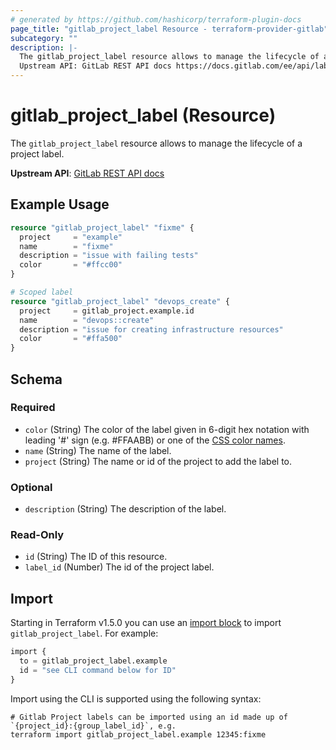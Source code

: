 ```yaml
---
# generated by https://github.com/hashicorp/terraform-plugin-docs
page_title: "gitlab_project_label Resource - terraform-provider-gitlab"
subcategory: ""
description: |-
  The gitlab_project_label resource allows to manage the lifecycle of a project label.
  Upstream API: GitLab REST API docs https://docs.gitlab.com/ee/api/labels.html#project-labels
---
```


# gitlab_project_label (Resource)

The `gitlab_project_label` resource allows to manage the lifecycle of a project label.

**Upstream API**: [GitLab REST API docs](https://docs.gitlab.com/ee/api/labels.html#project-labels)

## Example Usage

```terraform
resource "gitlab_project_label" "fixme" {
  project     = "example"
  name        = "fixme"
  description = "issue with failing tests"
  color       = "#ffcc00"
}

# Scoped label
resource "gitlab_project_label" "devops_create" {
  project     = gitlab_project.example.id
  name        = "devops::create"
  description = "issue for creating infrastructure resources"
  color       = "#ffa500"
}
```

<!-- schema generated by tfplugindocs -->
## Schema

### Required

- `color` (String) The color of the label given in 6-digit hex notation with leading '#' sign (e.g. #FFAABB) or one of the [CSS color names](https://developer.mozilla.org/en-US/docs/Web/CSS/color_value#Color_keywords).
- `name` (String) The name of the label.
- `project` (String) The name or id of the project to add the label to.

### Optional

- `description` (String) The description of the label.

### Read-Only

- `id` (String) The ID of this resource.
- `label_id` (Number) The id of the project label.

## Import

Starting in Terraform v1.5.0 you can use an [import block](https://developer.hashicorp.com/terraform/language/import) to import `gitlab_project_label`. For example:
```terraform
import {
  to = gitlab_project_label.example
  id = "see CLI command below for ID"
}
```

Import using the CLI is supported using the following syntax:

```shell
# Gitlab Project labels can be imported using an id made up of `{project_id}:{group_label_id}`, e.g.
terraform import gitlab_project_label.example 12345:fixme
```
